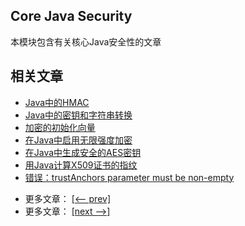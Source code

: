 ## Core Java Security

本模块包含有关核心Java安全性的文章

## 相关文章

+ [Java中的HMAC](docs/Java中的HMAC.md)
+ [Java中的密钥和字符串转换](docs/Java中的密钥和字符串转换.md)
+ [加密的初始化向量](docs/加密的初始化向量.md)
+ [在Java中启用无限强度加密](docs/在Java中启用无限强度加密.md)
+ [在Java中生成安全的AES密钥](docs/在Java中生成安全的AES密钥.md)
+ [用Java计算X509证书的指纹](docs/用Java计算X509证书的指纹.md)
+ [错误：trustAnchors parameter must be non-empty](../../cs/docs/java-security/错误-trustAnchors参数必须为非空.md)

- 更多文章： [[<-- prev]](../java-security-2/README.md)
- 更多文章： [[next -->]](../java-security-algorithms/README.md)